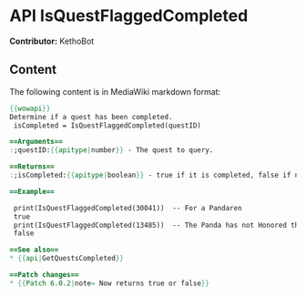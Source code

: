 # API IsQuestFlaggedCompleted

**Contributor:** KethoBot

## Content

The following content is in MediaWiki markdown format:

```mediawiki
{{wowapi}}
Determine if a quest has been completed.  
 isCompleted = IsQuestFlaggedCompleted(questID)

==Arguments==
:;questID:{{apitype|number}} - The quest to query.

==Returns==
:;isCompleted:{{apitype|boolean}} - true if it is completed, false if not or if the questID is not valid.

==Example==

 print(IsQuestFlaggedCompleted(30041))  -- For a Pandaren
 true
 print(IsQuestFlaggedCompleted(13485))  -- The Panda has not Honored the Borean Tundra flame. 
 false

==See also==
* {{api|GetQuestsCompleted}}

==Patch changes==
* {{Patch 6.0.2|note= Now returns true or false}}
```